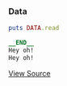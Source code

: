 ### Data

```ruby
puts DATA.read

__END__
Hey oh!
Hey oh!

```

[View Source](source_code/data.rb)

